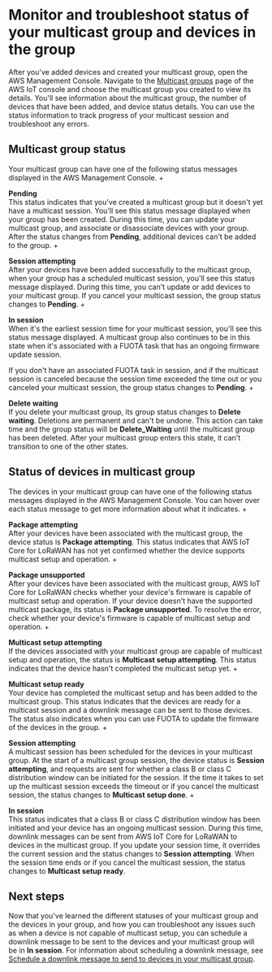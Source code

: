 # Monitor and troubleshoot status of your multicast group and devices in the group<a name="connect-iot-lorawan-multicast-status"></a>

After you've added devices and created your multicast group, open the AWS Management Console\. Navigate to the [Multicast groups](https://console.aws.amazon.com/iot/home#/wireless/multicastGroups) page of the AWS IoT console and choose the multicast group you created to view its details\. You'll see information about the multicast group, the number of devices that have been added, and device status details\. You can use the status information to track progress of your multicast session and troubleshoot any errors\.

## Multicast group status<a name="connect-iot-lorawan-multicast-group-status"></a>

Your multicast group can have one of the following status messages displayed in the AWS Management Console\. 
+ 

**Pending**  
This status indicates that you've created a multicast group but it doesn't yet have a multicast session\. You'll see this status message displayed when your group has been created\. During this time, you can update your multicast group, and associate or disassociate devices with your group\. After the status changes from **Pending**, additional devices can't be added to the group\.
+ 

**Session attempting**  
After your devices have been added successfully to the multicast group, when your group has a scheduled multicast session, you'll see this status message displayed\. During this time, you can't update or add devices to your multicast group\. If you cancel your multicast session, the group status changes to **Pending**\. 
+ 

**In session**  
When it's the earliest session time for your multicast session, you'll see this status message displayed\. A multicast group also continues to be in this state when it's associated with a FUOTA task that has an ongoing firmware update session\.

  If you don't have an associated FUOTA task in session, and if the multicast session is canceled because the session time exceeded the time out or you canceled your multicast session, the group status changes to **Pending**\.
+ 

**Delete waiting**  
If you delete your multicast group, its group status changes to **Delete waiting**\. Deletions are permanent and can't be undone\. This action can take time and the group status will be **Delete\_Waiting** until the multicast group has been deleted\. After your multicast group enters this state, it can't transition to one of the other states\.

## Status of devices in multicast group<a name="connect-iot-lorawan-multicast-device-status"></a>

The devices in your multicast group can have one of the following status messages displayed in the AWS Management Console\. You can hover over each status message to get more information about what it indicates\.
+ 

**Package attempting**  
After your devices have been associated with the multicast group, the device status is **Package attempting**\. This status indicates that AWS IoT Core for LoRaWAN has not yet confirmed whether the device supports multicast setup and operation\.
+ 

**Package unsupported**  
After your devices have been associated with the multicast group, AWS IoT Core for LoRaWAN checks whether your device's firmware is capable of multicast setup and operation\. If your device doesn't have the supported multicast package, its status is **Package unsupported**\. To resolve the error, check whether your device's firmware is capable of multicast setup and operation\.
+ 

**Multicast setup attempting**  
If the devices associated with your multicast group are capable of multicast setup and operation, the status is **Multicast setup attempting**\. This status indicates that the device hasn't completed the multicast setup yet\.
+ 

**Multicast setup ready**  
Your device has completed the multicast setup and has been added to the multicast group\. This status indicates that the devices are ready for a multicast session and a downlink message can be sent to those devices\. The status also indicates when you can use FUOTA to update the firmware of the devices in the group\.
+ 

**Session attempting**  
A multicast session has been scheduled for the devices in your multicast group\. At the start of a multicast group session, the device status is **Session attempting**, and requests are sent for whether a class B or class C distribution window can be initiated for the session\. If the time it takes to set up the multicast session exceeds the timeout or if you cancel the multicast session, the status changes to **Multicast setup done**\.
+ 

**In session**  
This status indicates that a class B or class C distribution window has been initiated and your device has an ongoing multicast session\. During this time, downlink messages can be sent from AWS IoT Core for LoRaWAN to devices in the multicast group\. If you update your session time, it overrides the current session and the status changes to **Session attempting**\. When the session time ends or if you cancel the multicast session, the status changes to **Multicast setup ready**\.

## Next steps<a name="connect-iot-lorawan-multicast-status-next"></a>

Now that you've learned the different statuses of your multicast group and the devices in your group, and how you can troubleshoot any issues such as when a device is not capable of multicast setup, you can schedule a downlink message to be sent to the devices and your multicast group will be in **In session**\. For information about scheduling a downlink message, see [Schedule a downlink message to send to devices in your multicast group](connect-iot-lorawan-multicast-schedule-downlink.md)\.